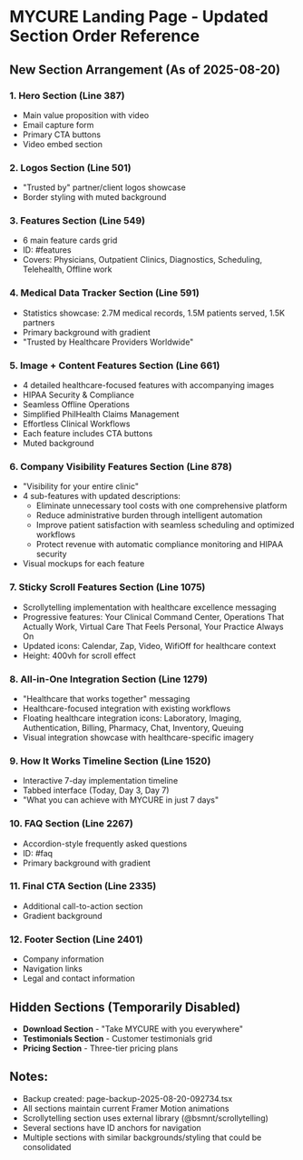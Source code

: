 # MYCURE Landing Page - Updated Section Order Reference

## New Section Arrangement (As of 2025-08-20)

### 1. Hero Section (Line 387)
- Main value proposition with video
- Email capture form
- Primary CTA buttons
- Video embed section

### 2. Logos Section (Line 501) 
- "Trusted by" partner/client logos showcase
- Border styling with muted background

### 3. Features Section (Line 549)
- 6 main feature cards grid
- ID: #features
- Covers: Physicians, Outpatient Clinics, Diagnostics, Scheduling, Telehealth, Offline work

### 4. Medical Data Tracker Section (Line 591)
- Statistics showcase: 2.7M medical records, 1.5M patients served, 1.5K partners
- Primary background with gradient
- "Trusted by Healthcare Providers Worldwide"

### 5. Image + Content Features Section (Line 661)
- 4 detailed healthcare-focused features with accompanying images
- HIPAA Security & Compliance
- Seamless Offline Operations
- Simplified PhilHealth Claims Management
- Effortless Clinical Workflows
- Each feature includes CTA buttons
- Muted background

### 6. Company Visibility Features Section (Line 878)
- "Visibility for your entire clinic"
- 4 sub-features with updated descriptions:
  - Eliminate unnecessary tool costs with one comprehensive platform
  - Reduce administrative burden through intelligent automation
  - Improve patient satisfaction with seamless scheduling and optimized workflows
  - Protect revenue with automatic compliance monitoring and HIPAA security
- Visual mockups for each feature

### 7. Sticky Scroll Features Section (Line 1075)
- Scrollytelling implementation with healthcare excellence messaging
- Progressive features: Your Clinical Command Center, Operations That Actually Work, Virtual Care That Feels Personal, Your Practice Always On
- Updated icons: Calendar, Zap, Video, WifiOff for healthcare context
- Height: 400vh for scroll effect

### 8. All-in-One Integration Section (Line 1279)
- "Healthcare that works together" messaging
- Healthcare-focused integration with existing workflows
- Floating healthcare integration icons: Laboratory, Imaging, Authentication, Billing, Pharmacy, Chat, Inventory, Queuing
- Visual integration showcase with healthcare-specific imagery

### 9. How It Works Timeline Section (Line 1520)
- Interactive 7-day implementation timeline
- Tabbed interface (Today, Day 3, Day 7)
- "What you can achieve with MYCURE in just 7 days"

### 10. FAQ Section (Line 2267)
- Accordion-style frequently asked questions
- ID: #faq
- Primary background with gradient

### 11. Final CTA Section (Line 2335)
- Additional call-to-action section
- Gradient background

### 12. Footer Section (Line 2401)
- Company information
- Navigation links
- Legal and contact information

## Hidden Sections (Temporarily Disabled)
- **Download Section** - "Take MYCURE with you everywhere"
- **Testimonials Section** - Customer testimonials grid  
- **Pricing Section** - Three-tier pricing plans

## Notes:
- Backup created: page-backup-2025-08-20-092734.tsx
- All sections maintain current Framer Motion animations
- Scrollytelling section uses external library (@bsmnt/scrollytelling)
- Several sections have ID anchors for navigation
- Multiple sections with similar backgrounds/styling that could be consolidated